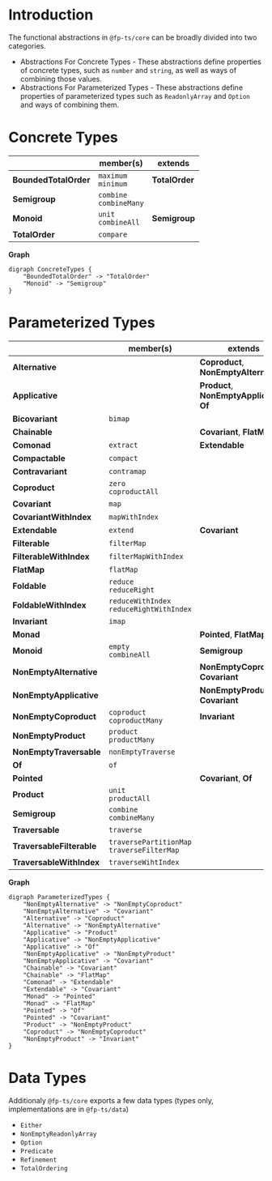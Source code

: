 # Introduction

The functional abstractions in `@fp-ts/core` can be broadly divided into two categories.

- Abstractions For Concrete Types - These abstractions define properties of concrete types, such as `number` and `string`, as well as ways of combining those values.
- Abstractions For Parameterized Types - These abstractions define properties of parameterized types such as `ReadonlyArray` and `Option` and ways of combining them.

# Concrete Types

|                       | member(s)                  | extends        |
| --------------------- | -------------------------- | -------------- |
| **BoundedTotalOrder** | `maximum`<br>`minimum`     | **TotalOrder** |
| **Semigroup**         | `combine`<br>`combineMany` |                |
| **Monoid**            | `unit`<br>`combineAll`     | **Semigroup**  |
| **TotalOrder**        | `compare`                  |                |

**Graph**

```
digraph ConcreteTypes {
    "BoundedTotalOrder" -> "TotalOrder"
    "Monoid" -> "Semigroup"
}
```

# Parameterized Types

|                           | member(s)                                     | extends                                      |
| ------------------------- | --------------------------------------------- | -------------------------------------------- |
| **Alternative**           |                                               | **Coproduct**, **NonEmptyAlternative**       |
| **Applicative**           |                                               | **Product**, **NonEmptyApplicative**, **Of** |
| **Bicovariant**           | `bimap`                                       |                                              |
| **Chainable**             |                                               | **Covariant**, **FlatMap**                   |
| **Comonad**               | `extract`                                     | **Extendable**                               |
| **Compactable**           | `compact`                                     |                                              |
| **Contravariant**         | `contramap`                                   |                                              |
| **Coproduct**             | `zero`<br>`coproductAll`                      |                                              |
| **Covariant**             | `map`                                         |                                              |
| **CovariantWithIndex**    | `mapWithIndex`                                |                                              |
| **Extendable**            | `extend`                                      | **Covariant**                                |
| **Filterable**            | `filterMap`                                   |                                              |
| **FilterableWithIndex**   | `filterMapWithIndex`                          |                                              |
| **FlatMap**               | `flatMap`                                     |                                              |
| **Foldable**              | `reduce`<br>`reduceRight`                     |                                              |
| **FoldableWithIndex**     | `reduceWithIndex`<br>`reduceRightWithIndex`   |                                              |
| **Invariant**             | `imap`                                        |                                              |
| **Monad**                 |                                               | **Pointed**, **FlatMap**                     |
| **Monoid**                | `empty`<br>`combineAll`                       | **Semigroup**                                |
| **NonEmptyAlternative**   |                                               | **NonEmptyCoproduct**, **Covariant**         |
| **NonEmptyApplicative**   |                                               | **NonEmptyProduct**, **Covariant**           |
| **NonEmptyCoproduct**     | `coproduct`<br>`coproductMany`                | **Invariant**                                |
| **NonEmptyProduct**       | `product`<br>`productMany`                    |                                              |
| **NonEmptyTraversable**   | `nonEmptyTraverse`                            |                                              |
| **Of**                    | `of`                                          |                                              |
| **Pointed**               |                                               | **Covariant**, **Of**                        |
| **Product**               | `unit`<br>`productAll`                        |                                              |
| **Semigroup**             | `combine`<br>`combineMany`                    |                                              |
| **Traversable**           | `traverse`                                    |                                              |
| **TraversableFilterable** | `traversePartitionMap`<br>`traverseFilterMap` |                                              |
| **TraversableWithIndex**  | `traverseWihtIndex`                           |                                              |

**Graph**

```
digraph ParameterizedTypes {
    "NonEmptyAlternative" -> "NonEmptyCoproduct"
    "NonEmptyAlternative" -> "Covariant"
    "Alternative" -> "Coproduct"
    "Alternative" -> "NonEmptyAlternative"
    "Applicative" -> "Product"
    "Applicative" -> "NonEmptyApplicative"
    "Applicative" -> "Of"
    "NonEmptyApplicative" -> "NonEmptyProduct"
    "NonEmptyApplicative" -> "Covariant"
    "Chainable" -> "Covariant"
    "Chainable" -> "FlatMap"
    "Comonad" -> "Extendable"
    "Extendable" -> "Covariant"
    "Monad" -> "Pointed"
    "Monad" -> "FlatMap"
    "Pointed" -> "Of"
    "Pointed" -> "Covariant"
    "Product" -> "NonEmptyProduct"
    "Coproduct" -> "NonEmptyCoproduct"
    "NonEmptyProduct" -> "Invariant"
}
```

# Data Types

Additionaly `@fp-ts/core` exports a few data types (types only, implementations are in `@fp-ts/data`)

- `Either`
- `NonEmptyReadonlyArray`
- `Option`
- `Predicate`
- `Refinement`
- `TotalOrdering`
